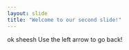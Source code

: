```yaml
---
layout: slide
title: "Welcome to our second slide!"
---
```

ok sheesh
Use the left arrow to go back!
